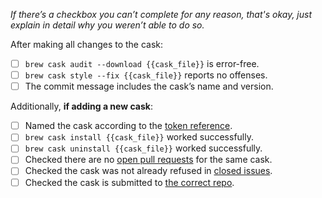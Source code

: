 *If there’s a checkbox you can’t complete for any reason, that's okay, just explain in detail why you weren’t able to do so.*

After making all changes to the cask:

- [ ] `brew cask audit --download {{cask_file}}` is error-free.
- [ ] `brew cask style --fix {{cask_file}}` reports no offenses.
- [ ] The commit message includes the cask’s name and version.

Additionally, **if adding a new cask**:

- [ ] Named the cask according to the [token reference].
- [ ] `brew cask install {{cask_file}}` worked successfully.
- [ ] `brew cask uninstall {{cask_file}}` worked successfully.
- [ ] Checked there are no [open pull requests] for the same cask.
- [ ] Checked the cask was not already refused in [closed issues].
- [ ] Checked the cask is submitted to [the correct repo].

[token reference]: https://github.com/caskroom/homebrew-cask/blob/master/doc/cask_language_reference/token_reference.md
[open pull requests]: https://github.com/caskroom/homebrew-eid/pulls
[closed issues]: https://github.com/caskroom/homebrew-eid/issues?q=is%3Aissue+is%3Aclosed
[the correct repo]: https://github.com/caskroom/homebrew-cask/blob/master/doc/development/adding_a_cask.md#finding-a-home-for-your-cask
